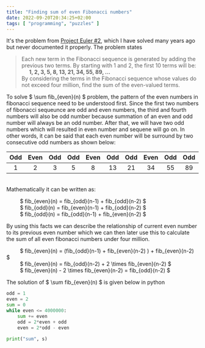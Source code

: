 ```yaml
---
title: "Finding sum of even Fibonacci numbers" 
date: 2022-09-20T20:34:25+02:00
tags: [ "programming", "puzzles" ]
---
```


It's the problem from [Project Euler #2](https://projecteuler.net/problem=2), which I have solved many years ago but never documented it properly. 
The problem states 
>Each new term in the Fibonacci sequence is generated by adding the previous two terms. By starting with 1 and 2, the first 10 terms will be:        
>&nbsp;&nbsp;&nbsp;&nbsp; **1, 2, 3, 5, 8, 13, 21, 34, 55, 89, ...**    
>By considering the terms in the Fibonacci sequence whose values do not exceed four million, find the sum of the even-valued terms.


To solve $ \sum fib_{even}(n) $ problem, the pattern of the even numbers in fibonacci sequence need to be understood first. Since the first two numbers of fibonacci sequeunce are odd and even numbers, the third and fourth numbers will also be odd number because summation of an even and odd number will always be an odd number. After that, we will have two odd numbers which will resulted in even number and sequene will go on. In other words, it can be said that each even number will be surround by two consecutive odd numbers as shown below:     

| Odd | Even | Odd | Odd | Even | Odd | Odd | Even | Odd | Odd | Even |.. |
|:---:|:----:|:---:|:---:|:----:|:---:|:---:|:----:|:---:|:---:|:----:|---|
| 1   | 2    | 3   | 5   | 8    | 13  | 21  | 34   | 55  | 89  | 144  |.. |
        
\
Mathematically it can be written as:

&nbsp;&nbsp;&nbsp;&nbsp;&nbsp;&nbsp;&nbsp;&nbsp; $ fib_{even}(n) = fib_{odd}(n-1) + fib_{odd}(n-2) $       
&nbsp;&nbsp;&nbsp;&nbsp;&nbsp;&nbsp;&nbsp;&nbsp; $ fib_{odd}(n) = fib_{even}(n-1) + fib_{odd}(n-2) $  
&nbsp;&nbsp;&nbsp;&nbsp;&nbsp;&nbsp;&nbsp;&nbsp; $ fib_{odd}(n) = fib_{odd}(n-1) + fib_{even}(n-2) $     

By using this facts we can describe the relationship of current even number to its previous even number which we can then later use this to calculate the sum of all even fibonacci numbers under four million.

&nbsp;&nbsp;&nbsp;&nbsp;&nbsp;&nbsp;&nbsp;&nbsp; $ fib_{even}(n) = (fib_{odd}(n-1) + fib_{even}(n-2) ) + fib_{even}(n-2) $          
&nbsp;&nbsp;&nbsp;&nbsp;&nbsp;&nbsp;&nbsp;&nbsp; $ fib_{even}(n) = fib_{odd}(n-2) + 2 \times fib_{even}(n-2) $       
&nbsp;&nbsp;&nbsp;&nbsp;&nbsp;&nbsp;&nbsp;&nbsp; $ fib_{even}(n) - 2 \times fib_{even}(n-2) = fib_{odd}(n-2) $    

The solution of $ \sum fib_{even}(n) $ is given below in python 

```python
odd = 1
even = 2
sum = 0
while even <= 4000000:
    sum += even
    odd = 2*even + odd
    even = 2*odd - even   
        
print("sum", s)
```
